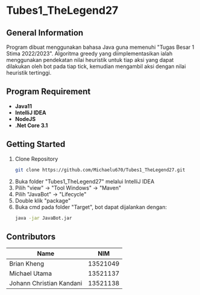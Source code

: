 # Tubes1_TheLegend27

## General Information
Program dibuat menggunakan bahasa Java guna memenuhi "Tugas Besar 1 Stima 2022/2023". Algoritma greedy yang diimplementasikan ialah menggunakan pendekatan nilai heuristik untuk tiap aksi yang dapat dilakukan oleh bot pada tiap tick, kemudian mengambil aksi dengan nilai heuristik tertinggi.

## Program Requirement
* **Java11** <br>
* **IntelliJ IDEA** <br>
* **NodeJS** <br>
* **.Net Core 3.1** <br>

## Getting Started
1. Clone Repository
   ```sh
   git clone https://github.com/Michaelu670/Tubes1_TheLegend27.git
   ```
2. Buka folder "Tubes1_TheLegend27" melalui IntelliJ IDEA
3. Pilih "view" → "Tool Windows" → "Maven"
4. Pilih "JavaBot" → "Lifecycle"
5. Double klik "package"
6. Buka cmd pada folder "Target", bot dapat dijalankan dengan:
   ```sh
   java -jar JavaBot.jar
   ```
  
## Contributors
| Name  | NIM |
| ------------- | ------------- |
| Brian Kheng  |  13521049  |
| Michael Utama  | 13521137  |
| Johann Christian Kandani | 13521138 |
